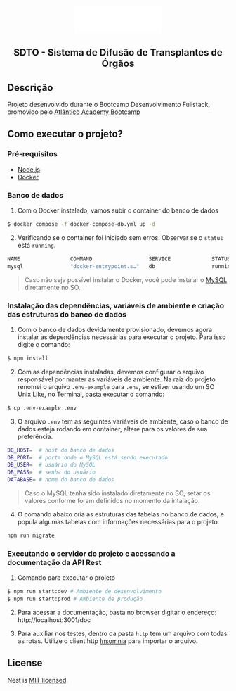<p align="center">
  <img src="./logo.png" width="200" alt="SDTO Logo" />
</p>

<h2 align="center">SDTO - Sistema de Difusão de Transplantes de Órgãos</h2>

## Descrição
Projeto desenvolvido durante o Bootcamp Desenvolvimento Fullstack, promovido pelo [Atlântico Academy Bootcamp](https://www.atlantico.com.br/academy-bootcamp/)

## Como executar o projeto?

### Pré-requisitos

- [Node.js](https://nodejs.org/en/)
- [Docker](https://docs.docker.com/engine/)

### Banco de dados
1. Com o Docker instalado, vamos subir o container do banco de dados
```sh
$ docker compose -f docker-compose-db.yml up -d
```
2. Verificando se o container foi iniciado sem erros. Observar se o `status` está `running`.
```sh
NAME                COMMAND                  SERVICE             STATUS              PORTS
mysql               "docker-entrypoint.s…"   db                  running             0.0.0.0:3306->3306/tcp, :::3306->3306/tcp, 33060/tcp
```
> Caso não seja possível instalar o Docker, você pode instalar o [MySQL](https://www.mysql.com/) diretamente no SO.
### Instalação das dependências, variáveis de ambiente e criação das estruturas do banco de dados
1. Com o banco de dados devidamente provisionado, devemos agora instalar as dependências necessárias para executar o projeto. Para isso digite o comando:
```sh
$ npm install
```
2. Com as dependências instaladas, devemos configurar o arquivo responsável por manter as variáveis de ambiente. Na raiz do projeto renomei o arquivo `.env-example` para `.env`, se estiver usando um SO Unix Like, no Terminal, basta executar o comando:
```sh
$ cp .env-example .env
```
3. O arquivo `.env` tem as seguintes variáveis de ambiente, caso o banco de dados esteja rodando em container, altere para os valores de sua preferência.
```sh
DB_HOST=  # host do banco de dados
DB_PORT=  # porta onde o MySQL está sendo executado
DB_USER=  # usuário do MySQL
DB_PASS=  # senha do usuário
DATABASE= # nome do banco de dados
```
> Caso o MySQL tenha sido instalado diretamente no SO, setar os valores conforme foram definidos no momento da intalação.

4. O comando abaixo cria as estruturas das tabelas no banco de dados, e popula algumas tabelas com informações necessárias para o projeto.
```sh
npm run migrate
```

### Executando o servidor do projeto e acessando a documentação da API Rest
1. Comando para executar o projeto
```sh
$ npm run start:dev # Ambiente de desenvolvimento
$ npm run start:prod # Ambiente de produção
```
2. Para acessar a documentação, basta no browser digitar o endereço:
http://localhost:3001/doc

1. Para auxiliar nos testes, dentro da pasta `http` tem um arquivo com todas as rotas. Utilize o client http [Insomnia](https://insomnia.rest/download) para importar o arquivo.
## License

Nest is [MIT licensed](LICENSE).
